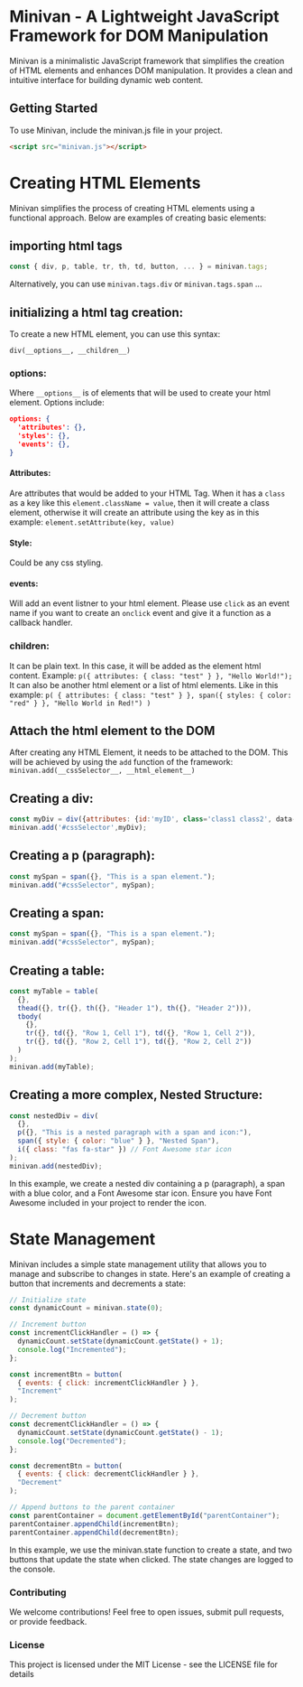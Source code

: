 # Minivan - A Lightweight JavaScript Framework for DOM Manipulation

Minivan is a minimalistic JavaScript framework that simplifies the creation of HTML elements and enhances DOM manipulation. It provides a clean and intuitive interface for building dynamic web content.

## Getting Started

To use Minivan, include the minivan.js file in your project.

```html
<script src="minivan.js"></script>
```

# Creating HTML Elements

Minivan simplifies the process of creating HTML elements using a functional approach. Below are examples of creating basic elements:

## importing html tags

```js
const { div, p, table, tr, th, td, button, ... } = minivan.tags;
```

Alternatively, you can use `minivan.tags.div` or `minivan.tags.span` ...

## initializing a html tag creation:

To create a new HTML element, you can use this syntax:

`div(__options__, __children__)`

### **options**:

Where `__options__` is of elements that will be used to create your html element. Options include:

```json
options: {
  'attributes': {},
  'styles': {},
  'events': {},
}
```

#### Attributes:

Are attributes that would be added to your HTML Tag. When it has a `class` as a key like this `element.className = value`, then it will create a class element, otherwise it will create an attribute using the key as in this example: `element.setAttribute(key, value)`

#### Style:

Could be any css styling.

#### events:

Will add an event listner to your html element. Please use `click` as an event name if you want to create an `onclick` event and give it a function as a callback handler.

### **children**:

It can be plain text. In this case, it will be added as the element html content. Example: `p({ attributes: { class: "test" } }, "Hello World!");`
It can also be another html element or a list of html elements. Like in this example: `p(
        { attributes: { class: "test" } },
        span({ styles: { color: "red" } }, "Hello World in Red!")
      )`

## Attach the html element to the DOM

After creating any HTML Element, it needs to be attached to the DOM. This will be achieved by using the `add` function of the framework:
`minivan.add(__cssSelector__, __html_element__)`

## Creating a div:

```js
const myDiv = div({attributes: {id:'myID', class='class1 class2', data-text:'text-data'}}, "Hello, Minivan!");
minivan.add('#cssSelector',myDiv);
```

## Creating a p (paragraph):

```js
const mySpan = span({}, "This is a span element.");
minivan.add("#cssSelector", mySpan);
```

## Creating a span:

```js
const mySpan = span({}, "This is a span element.");
minivan.add("#cssSelector", mySpan);
```

## Creating a table:

```js
const myTable = table(
  {},
  thead({}, tr({}, th({}, "Header 1"), th({}, "Header 2"))),
  tbody(
    {},
    tr({}, td({}, "Row 1, Cell 1"), td({}, "Row 1, Cell 2")),
    tr({}, td({}, "Row 2, Cell 1"), td({}, "Row 2, Cell 2"))
  )
);
minivan.add(myTable);
```

## Creating a more complex, Nested Structure:

```js
const nestedDiv = div(
  {},
  p({}, "This is a nested paragraph with a span and icon:"),
  span({ style: { color: "blue" } }, "Nested Span"),
  i({ class: "fas fa-star" }) // Font Awesome star icon
);
minivan.add(nestedDiv);
```

In this example, we create a nested div containing a p (paragraph), a span with a blue color, and a Font Awesome star icon. Ensure you have Font Awesome included in your project to render the icon.

# State Management

Minivan includes a simple state management utility that allows you to manage and subscribe to changes in state. Here's an example of creating a button that increments and decrements a state:

```js
// Initialize state
const dynamicCount = minivan.state(0);

// Increment button
const incrementClickHandler = () => {
  dynamicCount.setState(dynamicCount.getState() + 1);
  console.log("Incremented");
};

const incrementBtn = button(
  { events: { click: incrementClickHandler } },
  "Increment"
);

// Decrement button
const decrementClickHandler = () => {
  dynamicCount.setState(dynamicCount.getState() - 1);
  console.log("Decremented");
};

const decrementBtn = button(
  { events: { click: decrementClickHandler } },
  "Decrement"
);

// Append buttons to the parent container
const parentContainer = document.getElementById("parentContainer");
parentContainer.appendChild(incrementBtn);
parentContainer.appendChild(decrementBtn);
```

In this example, we use the minivan.state function to create a state, and two buttons that update the state when clicked. The state changes are logged to the console.

### Contributing

We welcome contributions! Feel free to open issues, submit pull requests, or provide feedback.

### License

This project is licensed under the MIT License - see the LICENSE file for details
